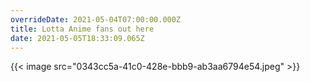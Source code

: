 ```yaml
---
overrideDate: 2021-05-04T07:00:00.000Z
title: Lotta Anime fans out here
date: 2021-05-05T18:33:09.065Z
---
```



{{< image src="0343cc5a-41c0-428e-bbb9-ab3aa6794e54.jpeg"   >}}